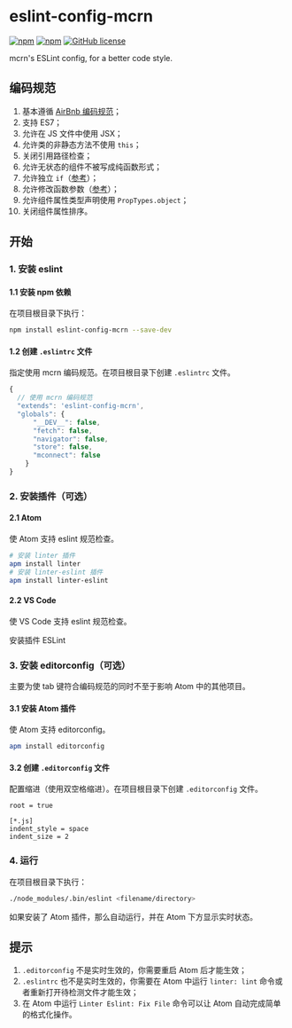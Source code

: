 # eslint-config-mcrn

[![npm](https://img.shields.io/npm/v/eslint-config-mcrn.svg?maxAge=60)](https://www.npmjs.com/package/eslint-config-mcrn)
[![npm](https://img.shields.io/npm/dt/eslint-config-mcrn.svg?maxAge=60)](https://www.npmjs.com/package/eslint-config-mcrn)
[![GitHub license](https://img.shields.io/badge/license-MIT-blue.svg)](https://raw.githubusercontent.com/meicai-fe/eslint-config-mcrn/master/LICENSE)

mcrn's ESLint config, for a better code style.

## 编码规范

1. 基本遵循 [AirBnb 编码规范](https://github.com/airbnb/javascript)；
2. 支持 ES7；
3. 允许在 JS 文件中使用 JSX；
4. 允许类的非静态方法不使用 `this`；
5. 关闭引用路径检查；
6. 允许无状态的组件不被写成纯函数形式；
7. 允许独立 `if`（[参考](http://eslint.org/docs/rules/no-lonely-if)）；
8. 允许修改函数参数（[参考](http://eslint.org/docs/rules/no-param-reassign)）；
9. 允许组件属性类型声明使用 `PropTypes.object`；
10. 关闭组件属性排序。

## 开始

### 1. 安装 eslint

#### 1.1 安装 npm 依赖

在项目根目录下执行：

```bash
npm install eslint-config-mcrn --save-dev
```

#### 1.2 创建 `.eslintrc` 文件

指定使用 mcrn 编码规范。在项目根目录下创建 `.eslintrc` 文件。

```js
{
  // 使用 mcrn 编码规范
  "extends": 'eslint-config-mcrn',
  "globals": {
      "__DEV__": false,
      "fetch": false,
      "navigator": false,
      "store": false,
      "mconnect": false
    }
}
```

### 2. 安装插件（可选）

#### 2.1 Atom

使 Atom 支持 eslint 规范检查。

```bash
# 安装 linter 插件
apm install linter
# 安装 linter-eslint 插件
apm install linter-eslint
```

#### 2.2 VS Code

使 VS Code 支持 eslint 规范检查。

安装插件 ESLint

### 3. 安装 editorconfig（可选）

主要为使 tab 键符合编码规范的同时不至于影响 Atom 中的其他项目。

#### 3.1 安装 Atom 插件

使 Atom 支持 editorconfig。

```bash
apm install editorconfig
```

#### 3.2 创建 `.editorconfig` 文件

配置缩进（使用双空格缩进）。在项目根目录下创建 `.editorconfig` 文件。

```
root = true

[*.js]
indent_style = space
indent_size = 2
```

### 4. 运行

在项目根目录下执行：

```bash
./node_modules/.bin/eslint <filename/directory>
```

如果安装了 Atom 插件，那么自动运行，并在 Atom 下方显示实时状态。

## 提示

1. `.editorconfig` 不是实时生效的，你需要重启 Atom 后才能生效；
2. `.eslintrc` 也不是实时生效的，你需要在 Atom 中运行 `linter: lint` 命令或者重新打开待检测文件才能生效；
3. 在 Atom 中运行 `Linter Eslint: Fix File` 命令可以让 Atom 自动完成简单的格式化操作。
